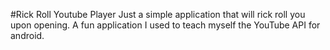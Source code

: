 #Rick Roll Youtube Player
Just a simple application that will rick roll you upon opening.
A fun application I used to teach myself the YouTube API for android.